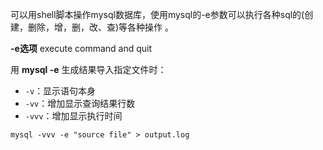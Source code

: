 可以用shell脚本操作mysql数据库，使用mysql的-e参数可以执行各种sql的(创建，删除，增，删，改、查)等各种操作 。

**-e选项**	execute command and quit

用 **mysql -e** 生成结果导入指定文件时：

- `-v`：显示语句本身
- `-vv`：增加显示查询结果行数
- `-vvv`：增加显示执行时间

```shell
mysql -vvv -e "source file" > output.log
```